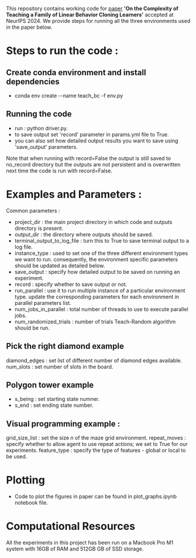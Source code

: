 This repository contains working code for [paper](https://openreview.net/forum?id=4SAR7IRqmB&nesting=2&sort=date-desc) **'On the Complexity of Teaching a Family of Linear Behavior Cloning Learners'** accepted at NeurIPS 2024. We provide steps for running all the three environments used in the paper below.


# Steps to run the code :

## Create conda environment and install dependencies

- conda env create --name teach_bc -f env.py


## Running the code

- run : python driver.py.
- to save output set 'record' parameter in params.yml file to True.
- you can also set how detailed output results you want to save using 'save_output' parameters.

Note that when running with record=False the output is still saved to no_record directory but the outputs are not persistent and is overwritten next time the code is run with record=False.


# Examples and Parameters :

Common parameters :

- project_dir : the main project directory in which code and outputs directory is present.
- output_dir : the directory where outputs should be saved.
- terminal_output_to_log_file : turn this to True to save terminal output to a log file.
- instance_type : used to set one of the three different environment types we want to run. consequently, the environment specific parameters should be updated as detailed below.
- save_output : specify how detailed output to be saved on running an experiment.
- record : specify whether to save output or not.
- run_parallel : use it to run multiple instance of a particular environment type. update the corresponding parameters for each environment in parallel parameters list.
- num_jobs_in_parallel : total number of threads to use to execute parallel jobs.
- num_randomized_trials : number of trials Teach-Random algorithm should be run.

## Pick the right diamond example 
diamond_edges : set list of different number of diamond edges available.
num_slots : set number of slots in the board.


## Polygon tower example
- s_being : set starting state numner.
- s_end : set ending state number.


## Visual programming example :
grid_size_list : set the size $n$ of the maze grid environment.
repeat_moves : specify whether to allow agent to use repeat actions; we set to True for our experiments.
feature_type : specify the type of features - global or local to be used.




# Plotting 

- Code to plot the figures in paper can be found in plot_graphs.ipynb notebook file.

# Computational Resources

All the experiments in this project has been run on a Macbook Pro M1 system with 16GB of RAM and 512GB GB of SSD storage.


